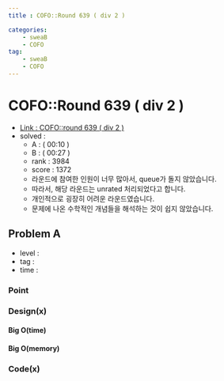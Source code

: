 ```yaml
---
title : COFO::Round 639 ( div 2 )

categories:
    - sweaB
    - COFO
tag:
    - sweaB
    - COFO
---
```

# COFO::Round 639 ( div 2 )
- [Link : COFO::round 639 ( div 2 )](https://codeforces.com/contest/1345)
- solved : 
  - A :  ( 00:10 )
  - B :  ( 00:27 )
  - rank : 3984
  - score : 1372
  - 라운드에 참여한 인원이 너무 많아서, queue가 돌지 않았습니다.
  - 따라서, 해당 라운드는 unrated 처리되었다고 합니다.
  - 개인적으로 굉장히 어려운 라운드였습니다.
  - 문제에 나온 수학적인 개념들을 해석하는 것이 쉽지 않았습니다.

## Problem A

- level :
- tag :
- time :

### Point

### Design(x)

#### Big O(time)

#### Big O(memory)

### Code(x)

